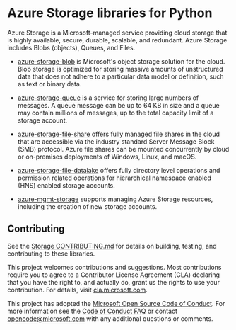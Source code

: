 # Azure Storage libraries for Python

Azure Storage is a Microsoft-managed service providing cloud storage that is highly available, secure, durable, scalable, and redundant.  Azure Storage includes Blobs (objects), Queues, and Files.

- [azure-storage-blob][blobs] is Microsoft's object storage solution for the cloud. Blob storage is optimized for storing massive amounts of unstructured data that does not adhere to a particular data model or definition, such as text or binary data.

- [azure-storage-queue][queues] is a service for storing large numbers of messages.  A queue message can be up to 64 KB in size and a queue may contain millions of messages, up to the total capacity limit of a storage account.

- [azure-storage-file-share][fileshares] offers fully managed file shares in the cloud that are accessible via the industry standard Server Message Block (SMB) protocol.  Azure file shares can be mounted concurrently by cloud or on-premises deployments of Windows, Linux, and macOS.

- [azure-storage-file-datalake][datalake] offers fully directory level operations and permission related operations for hierarchical namespace enabled (HNS) enabled storage accounts.

- [azure-mgmt-storage][management] supports managing Azure Storage resources, including the creation of new storage accounts.

## Contributing

See the [Storage CONTRIBUTING.md][storage_contrib] for details on building,
testing, and contributing to these libraries.

This project welcomes contributions and suggestions.  Most contributions require
you to agree to a Contributor License Agreement (CLA) declaring that you have
the right to, and actually do, grant us the rights to use your contribution. For
details, visit [cla.microsoft.com][cla].

This project has adopted the [Microsoft Open Source Code of Conduct][coc].
For more information see the [Code of Conduct FAQ][coc_faq]
or contact [opencode@microsoft.com][coc_contact] with any
additional questions or comments.

<!-- LINKS -->
[blobs]: ./azure-storage-blob/README.md
[queues]: ./azure-storage-queue/README.md
[fileshares]: ./azure-storage-file-share/README.md
[datalake]: ./azure-storage-file-datalake/README.md
[management]: ./azure-mgmt-storage/
[storage_contrib]: ./../../CONTRIBUTING.md
[cla]: https://cla.microsoft.com
[coc]: https://opensource.microsoft.com/codeofconduct/
[coc_faq]: https://opensource.microsoft.com/codeofconduct/faq/
[coc_contact]: mailto:opencode@microsoft.com
